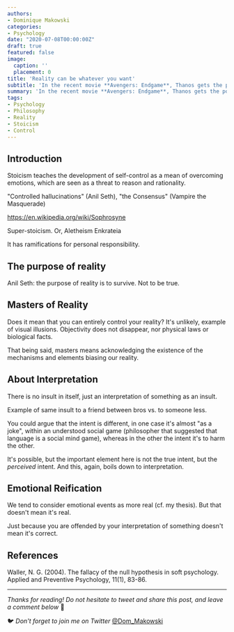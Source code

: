 ```yaml
---
authors:
- Dominique Makowski
categories:
- Psychology
date: "2020-07-08T00:00:00Z"
draft: true
featured: false
image:
  caption: ''
  placement: 0
title: 'Reality can be whatever you want'
subtitle: 'In the recent movie **Avengers: Endgame**, Thanos gets the power of bounding reality to its will. But what if that power was already in your hands?'
summary: 'In the recent movie **Avengers: Endgame**, Thanos gets the power of bounding reality to its will. But what if that power was already in your hands?'
tags:
- Psychology
- Philosophy
- Reality
- Stoicism
- Control
---
```


## Introduction



Stoicism teaches the development of self-control as a mean of overcoming emotions, which are seen as a threat to reason and rationality.

"Controlled hallucinations" (Anil Seth), "the Consensus" (Vampire the Masquerade)

https://en.wikipedia.org/wiki/Sophrosyne


Super-stoicism. Or, Aletheism Enkrateia

It has ramifications for personal responsibility.

## The purpose of reality

Anil Seth: the purpose of reality is to survive. Not to be true.



## Masters of Reality


Does it mean that you can entirely control your reality? It's unlikely, example of visual illusions. Objectivity does not disappear, nor physical laws or biological facts.

That being said, masters means acknowledging the existence of the mechanisms and elements biasing our reality.


## About Interpretation

There is no insult in itself, just an interpretation of something as an insult.

Example of same insult to a friend between bros vs. to someone less.

You could argue that the intent is different, in one case it's almost "as a joke", within an understood social game (philosopher that suggested that language is a social mind game), whereas in the other the intent it's to harm the other.

It's possible, but the important element here is not the true intent, but the *perceived* intent. And this, again, boils down to interpretation.

## Emotional Reification

We tend to consider emotional events as more real (cf. my thesis). But that doesn't mean it's real.

Just because you are offended by your interpretation of something doesn't mean it's correct.






## References



Waller, N. G. (2004). The fallacy of the null hypothesis in soft psychology. Applied and Preventive Psychology, 11(1), 83-86.



---

*Thanks for reading! Do not hesitate to tweet and share this post, and leave a comment below* :hugs:

🐦 *Don't forget to join me on Twitter* [@Dom_Makowski](https://twitter.com/Dom_Makowski)

